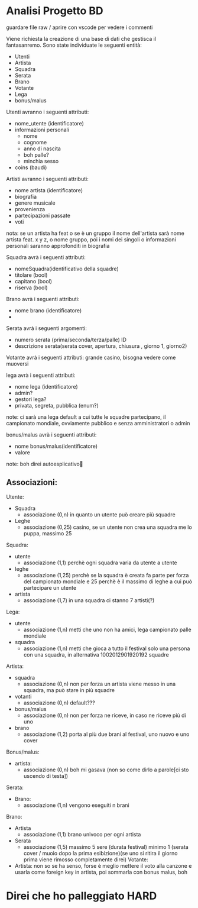 # Analisi Progetto BD
guardare file raw / aprire con vscode per vedere i commenti
<!---modificate file se non vi piace qualcosa-->

Viene richiesta la creazione di una base di dati che gestisca il fantasanremo.
Sono state individuate le seguenti entità:
- Utenti
- Artista
- Squadra
- Serata
- Brano
- Votante
- Lega
- bonus/malus

Utenti avranno i seguenti attributi:
- nome_utente (identificatore)
- informazioni personali
    - nome 
    - cognome
    - anno di nascita
    - boh palle?<!--ci va altro???-->
    - minchia sesso  
- coins (baudi)

Artisti avranno i seguenti attributi:
- nome artista (identificatore)
- biografia
- genere musicale
- provenienza
- partecipazioni passate
- voti <!---Treiv: io li metterei in esibizione (che andrebbe al posto di brano) questa è versione Pipetta0.2-->

nota: se un artista ha feat o se è un gruppo il nome dell'artista sarà nome artista feat. x y z, o nome gruppo, poi i nomi dei singoli o informazioni personali saranno approfonditi in biografia

Squadra avrà i seguenti attributi:
- nomeSquadra(identificativo della squadre)
- titolare (bool)
- capitano (bool)
- riserva (bool)

Brano avrà i seguenti attributi:
- nome brano (identificatore)
- 

<!--palle-->

Serata avrà i seguenti argomenti:
- numero serata (prima/seconda/terza/palle) ID
- descrizione serata(serata cover, apertura, chiusura , giorno 1, giorno2)

<!--nel pdf della prof parlava di serata, magari non serve vediamo--> 

Votante avrà i seguenti attributi:
grande casino, bisogna vedere come muoversi
<!--fonte la repubblica: 
La prima sera vota la sala stampa e il suo voto vale il 100 per cento. 
Nella seconda e la terza si dividono la portata del voto le radio e il televoto, al 50 e 50 per cento,
nella serata dedicata alle cover i Big saranno votati attraverso la sala stampa, tv e web (33%), la giuria delle radio (33%) e il televoto (34%)    
nella sera della finale, i 29 sfidanti riproporranno le loro canzoni e saranno votati da tutte le giurie: televoto (34%), sala stampa, tv e web (33%), radio (33%)
-->

lega avrà i seguenti attributi:
- nome lega (identificatore)
- admin?
- gestori lega?
- privata, segreta, pubblica (enum?)

note:
ci sarà una lega default a cui tutte le squadre partecipano, il campionato mondiale, ovviamente pubblico e senza amministratori o admin

bonus/malus avrà i seguenti attributi:
- nome bonus/malus(identificatore)
- valore

note:
boh direi autoesplicativo🙌


## Associazioni:

Utente:
- Squadra 
    - associazione (0,n) in quanto un utente può creare più squadre 
- Leghe 
    - associazione (0,25) casino, se un utente non crea una squadra me lo puppa, massimo 25<!--Ogni utente può creare un numero limitato di leghe e partecipare a un massimo di venticinque leghe contemporaneamente-->


Squadra:
- utente 
    - associazione (1,1) perchè ogni squadra varia da utente a utente
- leghe 
    - associazione (1,25) perchè se la squadra è creata fa parte per forza del campionato mondiale e 25 perchè è il massimo di leghe a cui può partecipare un utente
- artista
    - associazione (1,7) in una squadra ci stanno 7 artisti(?)   

Lega:
- utente
    - associazione (1,n) metti che uno non ha amici, lega campionato palle mondiale
- squadra
    - associazione (1,n) metti che gioca a tutto il festival solo una persona con una squadra, in alternativa 1002012901920192 squadre  

Artista:
- squadra
    - associazione (0,n) non per forza un artista viene messo in una squadra, ma può stare in più squadre
- votanti
    - associazione (0,n) default???
- bonus/malus
    - associazione (0,n) non per forza ne riceve, in caso ne riceve più di uno
- brano
    - associazione (1,2) porta al più due brani al festival, uno nuovo e uno cover


Bonus/malus:
- artista:
    - associazione (0,n) boh mi gasava (non so come dirlo a parole[ci sto uscendo di testa])


Serata:
- Brano:
    - associazione (1,n) vengono eseguiti n brani
 
Brano:
- Artista
    - associazione (1,1) brano univoco per ogni artista
- Serata
    - associazione (1,5) massimo 5 sere (durata festival) minimo 1 (serata cover / muoio dopo la prima esibizione)(se uno si ritira il giorno prima viene rimosso completamente direi)
Votante:
- Artista: non so se ha senso, forse è meglio mettere il voto alla canzone e usarla come foreign key in artista, poi sommarla con bonus malus, boh

# Direi che ho palleggiato HARD

